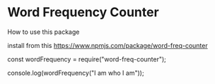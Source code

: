 # Word Frequency Counter

  How to use this package
  
  install from this https://www.npmjs.com/package/word-freq-counter
  
const wordFrequency = require("word-freq-counter");

console.log(wordFrequency("I am who I am"));
